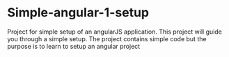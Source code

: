 # Simple-angular-1-setup
Project for simple setup of an angularJS application. This project will guide you through a simple setup. The project contains simple code but the purpose is to learn to setup an angular project
